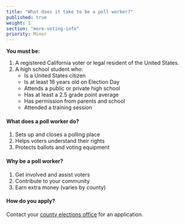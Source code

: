 ```yaml
---
title: "What does it take to be a poll worker?"
published: true
weight: 1
section: "more-voting-info"
priority: Minor
---
```



**You must be:**

1. A registered California voter or legal resident of the United States.
2. A high school student who:  
	- Is a United States citizen
	- Is at least 16 years old on Election Day
	- Attends a public or private high school
    - Has at least a 2.5 grade point average
    - Has permission from parents and school
    - Attended a training session  
    
#### What does a poll worker do?  
1. Sets up and closes a polling place
2. Helps voters understand their rights
3. Protects ballots and voting equipment

#### Why be a poll worker?
1. Get involved and assist voters
2. Contribute to your community
3. Earn extra money (varies by county)  

#### How do you apply?
Contact your [county elections office](#section-election-office-contact) for an application.
